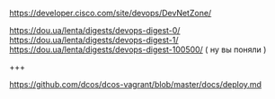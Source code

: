 https://developer.cisco.com/site/devops/DevNetZone/


https://dou.ua/lenta/digests/devops-digest-0/
https://dou.ua/lenta/digests/devops-digest-1/
https://dou.ua/lenta/digests/devops-digest-100500/ ( ну вы поняли )







+++ 

https://github.com/dcos/dcos-vagrant/blob/master/docs/deploy.md

